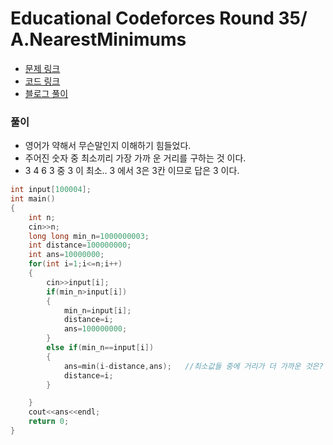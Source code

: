 # Educational Codeforces Round 35/ A.NearestMinimums
* [문제 링크](http://codeforces.com/problemset/problem/911/A)
* [코드 링크](https://github.com/rim0621/Rookie/tree/master/0.Codeforces)
* [블로그 풀이](http://rim0621.tistory.com/category/SW/Algorithm)
### 풀이
* 영어가 약해서 무슨말인지 이해하기 힘들었다.
* 주어진 숫자 중 최소끼리 가장 가까 운 거리를 구하는 것 이다.
* 3 4 6 3 중 3 이 최소.. 3 에서 3은 3칸 이므로 답은 3 이다.

```C++
int input[100004];
int main()
{
	int n;
	cin>>n;
	long long min_n=1000000003;
	int distance=100000000;
	int ans=10000000;
	for(int i=1;i<=n;i++)
	{
		cin>>input[i];
		if(min_n>input[i])
		{
			min_n=input[i];
			distance=i;
			ans=100000000;
		}
		else if(min_n==input[i])
		{
			ans=min(i-distance,ans);   //최소값들 중에 거리가 더 가까운 것은?
			distance=i;
		}

	}
	cout<<ans<<endl;
	return 0;
}

```
